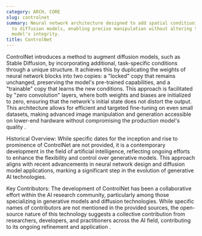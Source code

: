```yaml
---
category: ARCH, CORE
slug: controlnet
summary: Neural network architecture designed to add spatial conditioning controls
  to diffusion models, enabling precise manipulation without altering the original
  model's integrity.
title: ControlNet
---
```


ControlNet introduces a method to augment diffusion models, such as Stable Diffusion, by incorporating additional, task-specific conditions through a unique structure. It achieves this by duplicating the weights of neural network blocks into two copies: a "locked" copy that remains unchanged, preserving the model's pre-trained capabilities, and a "trainable" copy that learns the new conditions. This approach is facilitated by "zero convolution" layers, where both weights and biases are initialized to zero, ensuring that the network's initial state does not distort the output. This architecture allows for efficient and targeted fine-tuning on even small datasets, making advanced image manipulation and generation accessible on lower-end hardware without compromising the production model's quality .

Historical Overview: While specific dates for the inception and rise to prominence of ControlNet are not provided, it is a contemporary development in the field of artificial intelligence, reflecting ongoing efforts to enhance the flexibility and control over generative models. This approach aligns with recent advancements in neural network design and diffusion model applications, marking a significant step in the evolution of generative AI technologies.

Key Contributors: The development of ControlNet has been a collaborative effort within the AI research community, particularly among those specializing in generative models and diffusion technologies. While specific names of contributors are not mentioned in the provided sources, the open-source nature of this technology suggests a collective contribution from researchers, developers, and practitioners across the AI field, contributing to its ongoing refinement and application .